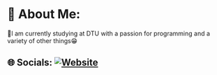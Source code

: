 # 💫 About Me:
🔭I am currently studying at DTU with a passion for programming and a variety of other things😁<br>

## 🌐 Socials: [![Website](https://img.shields.io/badge/Website-%23E4405F.svg?logo=webstorm&logoColor=white)](https://sergeymashkevich.github.io/PortfolioWeb/Main.html)




